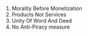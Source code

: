 <ol>
<li>Morality Before Monetization</li>
<li>Products Not Services</li>
<li>Unity Of Word And Deed</li>
<li>No Anti-Piracy measure</li>
</ol>

